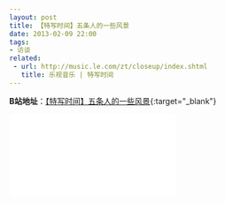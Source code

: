 ```yaml
---
layout: post
title: 【特写时间】五条人的一些风景
date: 2013-02-09 22:00
tags:
- 访谈
related: 
 - url: http://music.le.com/zt/closeup/index.shtml
   title: 乐视音乐 | 特写时间
---
```

**B站地址**：[【特写时间】五条人的一些风景](https://www.bilibili.com/video/BV1NZ4y1N7ep/){:target="_blank"}

<div class="iframe-container">
<iframe class="responsive-iframe" src="//player.bilibili.com/player.html?aid=372024887&bvid=BV1NZ4y1N7ep&cid=236238137&page=1" frameborder="no" allowfullscreen="true"></iframe>
</div>
